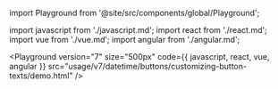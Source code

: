 import Playground from '@site/src/components/global/Playground';

import javascript from './javascript.md';
import react from './react.md';
import vue from './vue.md';
import angular from './angular.md';

<Playground
version="7"
size="500px"
code={{ javascript, react, vue, angular }}
src="usage/v7/datetime/buttons/customizing-button-texts/demo.html"
/>
